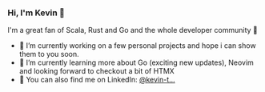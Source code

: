 ### Hi, I'm Kevin 👋

I'm a great fan of Scala, Rust and Go and the whole developer community 🤙

- 🔭 I’m currently working on a few personal projects and hope i can show them to you soon.
- 🌱 I’m currently learning more about Go (exciting new updates), Neovim and looking forward to checkout a bit of HTMX
- 💬 You can also find me on LinkedIn: [@kevin-t...](https://www.linkedin.com/in/kevin-t-a815a5190/)


<!--
**trucke/trucke** is a ✨ _special_ ✨ repository because its `README.md` (this file) appears on your GitHub profile.

Here are some ideas to get you started:

- 🔭 I’m currently working on ...
- 🌱 I’m currently learning ...
- 👯 I’m looking to collaborate on ...
- 🤔 I’m looking for help with ...
- 💬 Ask me about ...
- 📫 How to reach me: ...
- 😄 Pronouns: ...
- ⚡ Fun fact: ...
-->
